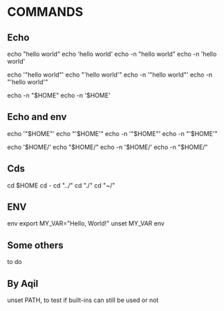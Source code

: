 # COMMANDS

## Echo

echo "hello world"
echo 'hello world'
echo -n "hello world"
echo -n 'hello world'


echo '"hello world"'
echo "'hello world'"
echo -n '"hello world"'
echo -n "'hello world'"

echo -n "$HOME"
echo -n '$HOME'

## Echo and env

echo '"$HOME"'
echo "'$HOME'"
echo -n '"$HOME"'
echo -n "'$HOME'"

echo '$HOME/'
echo "$HOME/"
echo -n '$HOME/'
echo -n "$HOME/"

<!-- Not done 
echo $?
echo -n $?
-->

## Cds

cd $HOME
cd -
cd "../"
cd "./"
cd "~/"

<!-- ** "cd ."  does nothing .. so ignore -->
<!--  change to absolute / relative directory
tilde
cd ~

Relative Paths
cd ../
cd ../../
cd ../42
remain in same directory
cd ./
cd ./anotherfile.txt
cd /Users/eddieseet/MDesktop/Curr/minishell/utils
cd /Users/eddieseet/MDesktop
cd /bin
 cd /etc/hosts** 
 -->

## ENV

<!-- to check -->
env
export MY_VAR="Hello, World!"
unset MY_VAR
env

## Some others

to do

## By Aqil
unset PATH, to test if built-ins can still be used or not
